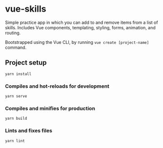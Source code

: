 # vue-skills

Simple practice app in which you can add to and remove items from a list of skills. Includes Vue components, templating, styling, forms, animation, and routing.

Bootstrapped using the Vue CLI, by running `vue create [project-name]` command.

## Project setup

```
yarn install
```

### Compiles and hot-reloads for development

```
yarn serve
```

### Compiles and minifies for production

```
yarn build
```

### Lints and fixes files

```
yarn lint
```
